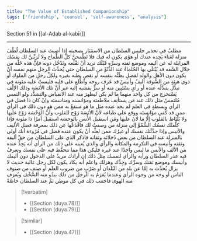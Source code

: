 ```yaml
---
title: "The Value of Established Companionship"
tags: ['friendship', 'counsel', 'self-awareness', "analysis"]
---
```


 Section 51 in [[al-Adab al-kabīr]]

---
مطلبٌ في تحذير جليس السلطان من الاستئثار بصحبته إذا أصبتَ عند السلطان لُطْفَ منزلة لغَناء يَجِده عندك أو هوًى يكون له فيك فلا تَطْمحنَّ كلَّ الطِّماح ولا تُزيِّننَّ لك نفسُك المزايلة له عن أليفه وموضع ثقته وسرِّه قَبْلَك تريد أنْ تقْلَعه وتَدْخُل دونه فإنَّ هذه خَلَّة من خلال السَّفه قد يُبْتلَى بها الحُلماءُ عند الدُّنُوِّ من السلطان حتى يُحدِّثَ الرجل منهم نفسه أنْ يكون دون الأهل والولد لفضلٍ يظُنُّه بنفسه أو نقصٍ يظنه بغيره  ولكلِّ رجلٍ من الملوك أو ذوي هيئةٍ من السُّوقة أليفٌ وأنيسٌ قد عَرف روحه واطَّلع على قلبه فليستْ عليه مئونة في تبذُّل يتبذَّلُه عنده أو رأيٍ يسْتَبِين منه أو سرٍّ يفشيه إليه غير أنَّ تلك الأنَسَة وذلك الإلْف يَسْتخرج من كل واحد منهما ما لم يكن ليظهرَ منه عند الانقباض والتشدُّد ولو التمس مُلتمسٌ مثل ذلك عند مَن يستأنِف ملاطفته ومؤانسته ومناسمته  وإنْ كان ذا فضل في الرأي وبسطةٍ في العلم  لم يجد عنده مثل ما هو منتفعٌ به ممن هو دون ذلك في الرأي ممن قد كُفي مؤانستَه ووقع على طباعه  لأنَّ الأنَسَةَ رَوْح للقلوب وأنَّ الوَحْشة رَوْع عليها ولا يَلْتَاط بالقلوب إلَّا ما لانَ عليها ومَنِ استقبل الأُنس بالوحشة استقبلَ أمرًا ذا مئونة  فإذا كلَّفتْك نفسُك السُّمُوَّ إلى منزلة من وصفتُ لك فاقْدَعْها عن ذلك بمعرفة فضل الأليف والأنيس وإذا حدَّثْتك نفسك أو غيرُك ممن لعلَّه أنْ يكون عنده فضل في مُرُوءة أنك أولى بالمنزلة عند السلطان من بعض دُخلائه وثقاته فاذكر الذي على السلطان من حقِّ أليفه وثقته وأنيسه في التكرِمة والمكانة والرأي والذي يُعينه على ذلك من الرأي أنه يَجِدُ عنده من الألف والأنس ما ليس واجدًا عند غيره  فليكن هذا مما تتحفَّظ فيه على نفسك وتعرفُ فيه عذر السلطان ورأيه  والرأي لنفسك مِثلُ ذلك إن أرادك مريدٌ على الدخول دون أليفك وأنيسك وموضع ثقتك وسرِّك وجِدِّك وهزلك  واعلم أنه يكاد يكون لكل رجل غالبة حديث لا يزال يُحدِّث به إمَّا عن بلد من البُلدان أو ضَرْبٍ من ضروب العلم أو صِنف من صنوف الناس أو وجه من وجوه الرأي وعندما يُغرَمُ به الرجل من ذلك يبدُو منه السُّخْف ويُعرَف منه الهوى  فاجتنب ذلك في كل موطن ثمَّ عند السلطان خاصَّةً

> [!verbatim]
> - [[Section (duya.78)]]
> - [[Section (duya.79)]]

> [!similar]
> - [[Section (duya.47)]]
